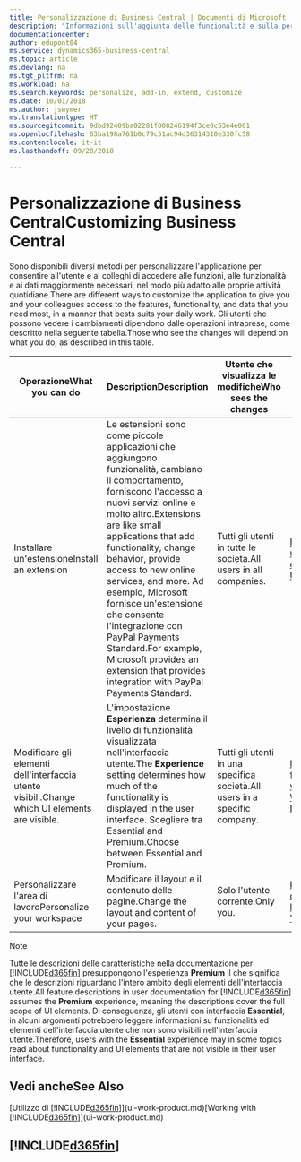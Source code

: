 ```yaml
---
title: Personalizzazione di Business Central | Documenti di Microsoft
description: "Informazioni sull'aggiunta delle funzionalità e sulla personalizzazione di Business Central."
documentationcenter: 
author: edupont04
ms.service: dynamics365-business-central
ms.topic: article
ms.devlang: na
ms.tgt_pltfrm: na
ms.workload: na
ms.search.keywords: personalize, add-in, extend, customize
ms.date: 10/01/2018
ms.author: jswymer
ms.translationtype: HT
ms.sourcegitcommit: 9dbd92409ba02281f008246194f3ce0c53e4e001
ms.openlocfilehash: 63ba198a761b0c79c51ac94d36314310e330fc58
ms.contentlocale: it-it
ms.lasthandoff: 09/28/2018

---
```

# <a name="customizing-business-central"></a><span data-ttu-id="5d0d8-103">Personalizzazione di Business Central</span><span class="sxs-lookup"><span data-stu-id="5d0d8-103">Customizing Business Central</span></span>
<span data-ttu-id="5d0d8-104">Sono disponibili diversi metodi per personalizzare l'applicazione per consentire all'utente e ai colleghi di accedere alle funzioni, alle funzionalità e ai dati maggiormente necessari, nel modo più adatto alle proprie attività quotidiane.</span><span class="sxs-lookup"><span data-stu-id="5d0d8-104">There are different ways to customize the application to give you and your colleagues access to the features, functionality, and data that you need most, in a manner that bests suits your daily work.</span></span> <span data-ttu-id="5d0d8-105">Gli utenti che possono vedere i cambiamenti dipendono dalle operazioni intraprese, come descritto nella seguente tabella.</span><span class="sxs-lookup"><span data-stu-id="5d0d8-105">Those who see the changes will depend on what you do, as described in this table.</span></span>

| <span data-ttu-id="5d0d8-106">Operazione</span><span class="sxs-lookup"><span data-stu-id="5d0d8-106">What you can do</span></span>    |  <span data-ttu-id="5d0d8-107">Description</span><span class="sxs-lookup"><span data-stu-id="5d0d8-107">Description</span></span>  |  <span data-ttu-id="5d0d8-108">Utente che visualizza le modifiche</span><span class="sxs-lookup"><span data-stu-id="5d0d8-108">Who sees the changes</span></span>  |  <span data-ttu-id="5d0d8-109">Ulteriori informazioni</span><span class="sxs-lookup"><span data-stu-id="5d0d8-109">More information</span></span>  |
|-----|---------------|---------|-------|
|<span data-ttu-id="5d0d8-110">Installare un'estensione</span><span class="sxs-lookup"><span data-stu-id="5d0d8-110">Install an extension</span></span>|<span data-ttu-id="5d0d8-111">Le estensioni sono come piccole applicazioni che aggiungono funzionalità, cambiano il comportamento, forniscono l'accesso a nuovi servizi online e molto altro.</span><span class="sxs-lookup"><span data-stu-id="5d0d8-111">Extensions are like small applications that add functionality, change behavior, provide access to new online services, and more.</span></span> <span data-ttu-id="5d0d8-112">Ad esempio, Microsoft fornisce un'estensione che consente l'integrazione con PayPal Payments Standard.</span><span class="sxs-lookup"><span data-stu-id="5d0d8-112">For example, Microsoft provides an extension that provides integration with PayPal Payments Standard.</span></span>|<span data-ttu-id="5d0d8-113">Tutti gli utenti in tutte le società.</span><span class="sxs-lookup"><span data-stu-id="5d0d8-113">All users in all companies.</span></span>|[<span data-ttu-id="5d0d8-114">Personalizzazione utilizzando le estensioni</span><span class="sxs-lookup"><span data-stu-id="5d0d8-114">Customizing Using Extensions</span></span>](ui-extensions.md)|
|<span data-ttu-id="5d0d8-115">Modificare gli elementi dell'interfaccia utente visibili.</span><span class="sxs-lookup"><span data-stu-id="5d0d8-115">Change which UI elements are visible.</span></span>|<span data-ttu-id="5d0d8-116">L'impostazione **Esperienza** determina il livello di funzionalità visualizzata nell'interfaccia utente.</span><span class="sxs-lookup"><span data-stu-id="5d0d8-116">The **Experience** setting determines how much of the functionality is displayed in the user interface.</span></span> <span data-ttu-id="5d0d8-117">Scegliere tra Essential and Premium.</span><span class="sxs-lookup"><span data-stu-id="5d0d8-117">Choose between Essential and Premium.</span></span>|<span data-ttu-id="5d0d8-118">Tutti gli utenti in una specifica società.</span><span class="sxs-lookup"><span data-stu-id="5d0d8-118">All users in a specific company.</span></span>|[<span data-ttu-id="5d0d8-119">Modifica delle funzionalità visualizzate</span><span class="sxs-lookup"><span data-stu-id="5d0d8-119">Changing Which Features are Displayed</span></span>](ui-experiences.md)|
|<span data-ttu-id="5d0d8-120">Personalizzare l'area di lavoro</span><span class="sxs-lookup"><span data-stu-id="5d0d8-120">Personalize your workspace</span></span>|<span data-ttu-id="5d0d8-121">Modificare il layout e il contenuto delle pagine.</span><span class="sxs-lookup"><span data-stu-id="5d0d8-121">Change the layout and content of your pages.</span></span>|<span data-ttu-id="5d0d8-122">Solo l'utente corrente.</span><span class="sxs-lookup"><span data-stu-id="5d0d8-122">Only you.</span></span>|[<span data-ttu-id="5d0d8-123">Personalizzazione dell'area di lavoro</span><span class="sxs-lookup"><span data-stu-id="5d0d8-123">Personalizing Your Workspace</span></span>](ui-personalization-user.md)|

> [!NOTE]
> <span data-ttu-id="5d0d8-124">Tutte le descrizioni delle caratteristiche nella documentazione per [!INCLUDE[d365fin](includes/d365fin_md.md)] presuppongono l'esperienza **Premium** il che significa che le descrizioni riguardano l'intero ambito degli elementi dell'interfaccia utente.</span><span class="sxs-lookup"><span data-stu-id="5d0d8-124">All feature descriptions in user documentation for [!INCLUDE[d365fin](includes/d365fin_md.md)] assumes the **Premium** experience, meaning the descriptions cover the full scope of UI elements.</span></span> <span data-ttu-id="5d0d8-125">Di conseguenza, gli utenti con interfaccia **Essential**, in alcuni argomenti potrebbero leggere informazioni su funzionalità ed elementi dell'interfaccia utente che non sono visibili nell'interfaccia utente.</span><span class="sxs-lookup"><span data-stu-id="5d0d8-125">Therefore, users with the **Essential** experience may in some topics read about functionality and UI elements that are not visible in their user interface.</span></span>

## <a name="see-also"></a><span data-ttu-id="5d0d8-126">Vedi anche</span><span class="sxs-lookup"><span data-stu-id="5d0d8-126">See Also</span></span>
<span data-ttu-id="5d0d8-127">[Utilizzo di [!INCLUDE[d365fin](includes/d365fin_md.md)]](ui-work-product.md)</span><span class="sxs-lookup"><span data-stu-id="5d0d8-127">[Working with [!INCLUDE[d365fin](includes/d365fin_md.md)]](ui-work-product.md)</span></span>  

## [!INCLUDE[d365fin](includes/free_trial_md.md)]  


